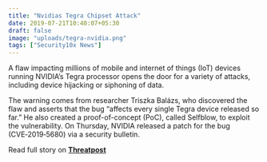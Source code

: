 ```yaml
---
title: "Nvidias Tegra Chipset Attack"
date: 2019-07-21T10:40:07+05:30
draft: false
image: "uploads/tegra-nvidia.png"
tags: ["Security10x News"]
---
```


A flaw impacting millions of mobile and internet of things (IoT) devices running NVIDIA’s Tegra processor opens the door for a variety of attacks, including device hijacking or siphoning of data.

The warning comes from researcher Triszka Balázs, who discovered the flaw and asserts that the bug “affects every single Tegra device released so far.” He also created a proof-of-concept (PoC), called Selfblow, to exploit the vulnerability. On Thursday, NVIDIA released a patch for the bug (CVE‑2019‑5680) via a security bulletin.

Read full story on **[Threatpost](https://threatpost.com/nvidias-tegra-chipset-attack/146561/)**
